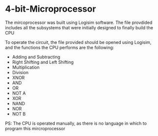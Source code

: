 # 4-bit-Microprocessor

The mircoprocessor was built using Logisim software. The file provdided includes all the subsystems that were initially designed to finally build the CPU

To operate the circuit, the file provided should be opened using Logisim, and the functions the CPU performs are the following:

- Adding and Subtracting
- Right Shifting and Left Shifting
- Multiplication
- Division
- XNOR
- AND
- OR
- NOT A
- XOR
- NAND
- NOR
- NOT B

PS: The CPU is operated manually, as there is no language in which to program this mircroprocessor

